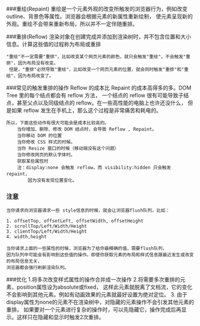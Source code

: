 ###重绘(Repaint)
	重绘是一个元素外观的改变所触发的浏览器行为，例如改变outline、背景色等属性。浏览器会根据元素的新属性重新绘制，
	使元素呈现新的外观。重绘不会带来重新布局，所以并不一定伴随重排。
	
###重排(Reflow)
	渲染对象在创建完成并添加到渲染树时，并不包含位置和大小信息。计算这些值的过程称为布局或重排
	
	"重绘"不一定需要"重排"，比如改变某个网页元素的颜色，就只会触发"重绘"，不会触发"重排"，因为布局没有改变。
	 但是，"重排"必然导致"重绘"，比如改变一个网页元素的位置，就会同时触发"重排"和"重绘"，因为布局改变了。
	 
###常见的触发重排的操作
	Reflow 的成本比 Repaint 的成本高得多的多。DOM Tree 里的每个结点都会有 reflow 方法，
	一个结点的 reflow 很有可能导致子结点，甚至父点以及同级结点的 reflow。在一些高性能的电脑上也许还没什么，
	但是如果 reflow 发生在手机上，那么这个过程是非常痛苦和耗电的。
	
	所以，下面这些动作有很大可能会是成本比较高的。
		当你增加、删除、修改 DOM 结点时，会导致 Reflow , Repaint。
		当你移动 DOM 的位置
		当你修改 CSS 样式的时候。
		当你 Resize 窗口的时候（移动端没有这个问题）
		当你修改网页的默认字体时。
		获取某些属性时
		注：display:none 会触发 reflow，而 visibility:hidden 只会触发 repaint，
			因为没有发现位置变化。

### 注意
	当你请求向浏览器请求一些 style信息的时候，就会让浏览器flush队列，比如：

	1. offsetTop, offsetLeft, offsetWidth, offsetHeight
	2. scrollTop/Left/Width/Height
	3. clientTop/Left/Width/Height
	4. width,height

	当你请求上面的一些属性的时候，浏览器为了给你最精确的值，需要flush队列，
	因为队列中可能会有影响到这些值的操作。即使你获取元素的布局和样式信息跟最近发生或改变的布局信息无关，
	浏览器都会强行刷新渲染队列。

	
###优化
	1.将多次改变样式属性的操作合并成一次操作
	2.将需要多次重排的元素，position属性设为absolute或fixed，
		这样此元素就脱离了文档流，它的变化不会影响到其他元素。例如有动画效果的元素就最好设置为绝对定位。
	3. 由于display属性为none的元素不在渲染树中，对隐藏的元素操作不会引发其他元素的重排。
		如果要对一个元素进行复杂的操作时，可以先隐藏它，操作完成后再显示。这样只在隐藏和显示时触发2次重排。
	
